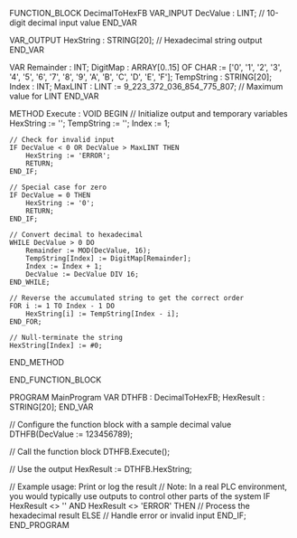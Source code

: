 FUNCTION_BLOCK DecimalToHexFB
VAR_INPUT
    DecValue : LINT;       // 10-digit decimal input value
END_VAR

VAR_OUTPUT
    HexString : STRING[20]; // Hexadecimal string output
END_VAR

VAR
    Remainder : INT;
    DigitMap : ARRAY[0..15] OF CHAR := ['0', '1', '2', '3', '4', '5', '6', '7', '8', '9', 'A', 'B', 'C', 'D', 'E', 'F'];
    TempString : STRING[20];
    Index : INT;
    MaxLINT : LINT := 9_223_372_036_854_775_807; // Maximum value for LINT
END_VAR

METHOD Execute : VOID
BEGIN
    // Initialize output and temporary variables
    HexString := '';
    TempString := '';
    Index := 1;

    // Check for invalid input
    IF DecValue < 0 OR DecValue > MaxLINT THEN
        HexString := 'ERROR';
        RETURN;
    END_IF;

    // Special case for zero
    IF DecValue = 0 THEN
        HexString := '0';
        RETURN;
    END_IF;

    // Convert decimal to hexadecimal
    WHILE DecValue > 0 DO
        Remainder := MOD(DecValue, 16);
        TempString[Index] := DigitMap[Remainder];
        Index := Index + 1;
        DecValue := DecValue DIV 16;
    END_WHILE;

    // Reverse the accumulated string to get the correct order
    FOR i := 1 TO Index - 1 DO
        HexString[i] := TempString[Index - i];
    END_FOR;

    // Null-terminate the string
    HexString[Index] := #0;
END_METHOD

END_FUNCTION_BLOCK

PROGRAM MainProgram
VAR
    DTHFB : DecimalToHexFB;
    HexResult : STRING[20];
END_VAR

// Configure the function block with a sample decimal value
DTHFB(DecValue := 123456789);

// Call the function block
DTHFB.Execute();

// Use the output
HexResult := DTHFB.HexString;

// Example usage: Print or log the result
// Note: In a real PLC environment, you would typically use outputs to control other parts of the system
IF HexResult <> '' AND HexResult <> 'ERROR' THEN
    // Process the hexadecimal result
ELSE
    // Handle error or invalid input
END_IF;
END_PROGRAM
